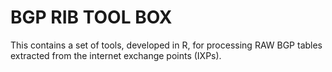 BGP RIB TOOL BOX
================

This contains a set of tools, developed in R, for processing RAW BGP tables extracted
from the internet exchange points (IXPs).
